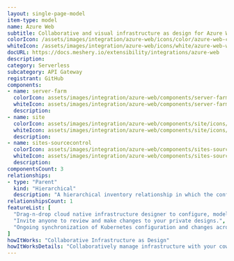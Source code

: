```yaml
---
layout: single-page-model
item-type: model
name: Azure Web
subtitle: Collaborative and visual infrastructure as design for Azure Web
colorIcon: /assets/images/integration/azure-web/icons/color/azure-web-color.svg
whiteIcon: /assets/images/integration/azure-web/icons/white/azure-web-white.svg
docURL: https://docs.meshery.io/extensibility/integrations/azure-web
description: 
category: Serverless
subcategory: API Gateway
registrant: GitHub
components: 
- name: server-farm
  colorIcon: assets/images/integration/azure-web/components/server-farm/icons/color/server-farm-color.svg
  whiteIcon: assets/images/integration/azure-web/components/server-farm/icons/white/server-farm-white.svg
  description: 
- name: site
  colorIcon: assets/images/integration/azure-web/components/site/icons/color/site-color.svg
  whiteIcon: assets/images/integration/azure-web/components/site/icons/white/site-white.svg
  description: 
- name: sites-sourcecontrol
  colorIcon: assets/images/integration/azure-web/components/sites-sourcecontrol/icons/color/sites-sourcecontrol-color.svg
  whiteIcon: assets/images/integration/azure-web/components/sites-sourcecontrol/icons/white/sites-sourcecontrol-white.svg
  description: 
componentsCount: 3
relationships: 
- type: "Parent"
  kind: "Hierarchical"
  description: "A hierarchical inventory relationship in which the configuration of (parent component) is patched with the configuration of (child component). "
relationshipsCount: 1
featureList: [
  "Drag-n-drop cloud native infrastructure designer to configure, model, and deploy your workloads.",
  "Invite anyone to review and make changes to your private designs.",
  "Ongoing synchronization of Kubernetes configuration and changes across any number of clusters."
]
howItWorks: "Collaborative Infrastructure as Design"
howItWorksDetails: "Collaboratively manage infrastructure with your coworkers synchronously sharing the same designs."
---
```

